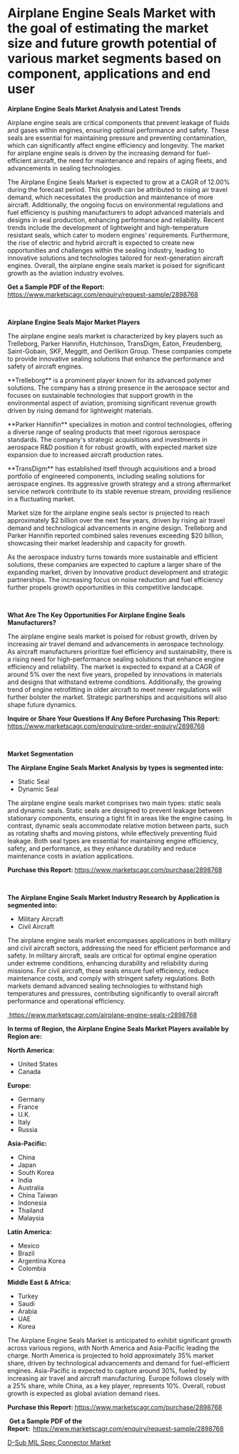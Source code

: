 <p><h1>Airplane Engine Seals Market with the goal of estimating the market size and future growth potential of various market segments based on component, applications and end user</h1></p><p><strong>Airplane Engine Seals Market Analysis and Latest Trends</strong></p>
<p><p>Airplane engine seals are critical components that prevent leakage of fluids and gases within engines, ensuring optimal performance and safety. These seals are essential for maintaining pressure and preventing contamination, which can significantly affect engine efficiency and longevity. The market for airplane engine seals is driven by the increasing demand for fuel-efficient aircraft, the need for maintenance and repairs of aging fleets, and advancements in sealing technologies.</p><p>The Airplane Engine Seals Market is expected to grow at a CAGR of 12.00% during the forecast period. This growth can be attributed to rising air travel demand, which necessitates the production and maintenance of more aircraft. Additionally, the ongoing focus on environmental regulations and fuel efficiency is pushing manufacturers to adopt advanced materials and designs in seal production, enhancing performance and reliability. Recent trends include the development of lightweight and high-temperature resistant seals, which cater to modern engines' requirements. Furthermore, the rise of electric and hybrid aircraft is expected to create new opportunities and challenges within the sealing industry, leading to innovative solutions and technologies tailored for next-generation aircraft engines. Overall, the airplane engine seals market is poised for significant growth as the aviation industry evolves.</p></p>
<p><strong>Get a Sample PDF of the Report:&nbsp;</strong> <a href="https://www.marketscagr.com/enquiry/request-sample/2898768?utm_campaign=3127&utm_medium=2&utm_source=Github&utm_content=ia&utm_term=15032025&utm_id=airplane-engine-seals">https://www.marketscagr.com/enquiry/request-sample/2898768</a></p>
<p>&nbsp;</p>
<p><strong>Airplane Engine Seals Major Market Players</strong></p>
<p><p>The airplane engine seals market is characterized by key players such as Trelleborg, Parker Hannifin, Hutchinson, TransDigm, Eaton, Freudenberg, Saint-Gobain, SKF, Meggitt, and Oerlikon Group. These companies compete to provide innovative sealing solutions that enhance the performance and safety of aircraft engines.</p><p>**Trelleborg** is a prominent player known for its advanced polymer solutions. The company has a strong presence in the aerospace sector and focuses on sustainable technologies that support growth in the environmental aspect of aviation, promising significant revenue growth driven by rising demand for lightweight materials.</p><p>**Parker Hannifin** specializes in motion and control technologies, offering a diverse range of sealing products that meet rigorous aerospace standards. The company's strategic acquisitions and investments in aerospace R&D position it for robust growth, with expected market size expansion due to increased aircraft production rates.</p><p>**TransDigm** has established itself through acquisitions and a broad portfolio of engineered components, including sealing solutions for aerospace engines. Its aggressive growth strategy and a strong aftermarket service network contribute to its stable revenue stream, providing resilience in a fluctuating market.</p><p>Market size for the airplane engine seals sector is projected to reach approximately $2 billion over the next few years, driven by rising air travel demand and technological advancements in engine design. Trelleborg and Parker Hannifin reported combined sales revenues exceeding $20 billion, showcasing their market leadership and capacity for growth.</p><p>As the aerospace industry turns towards more sustainable and efficient solutions, these companies are expected to capture a larger share of the expanding market, driven by innovative product development and strategic partnerships. The increasing focus on noise reduction and fuel efficiency further propels growth opportunities in this competitive landscape.</p></p>
<p>&nbsp;</p>
<p><strong>What Are The Key Opportunities For Airplane Engine Seals Manufacturers?</strong></p>
<p><p>The airplane engine seals market is poised for robust growth, driven by increasing air travel demand and advancements in aerospace technology. As aircraft manufacturers prioritize fuel efficiency and sustainability, there is a rising need for high-performance sealing solutions that enhance engine efficiency and reliability. The market is expected to expand at a CAGR of around 5% over the next five years, propelled by innovations in materials and designs that withstand extreme conditions. Additionally, the growing trend of engine retrofitting in older aircraft to meet newer regulations will further bolster the market. Strategic partnerships and acquisitions will also shape future dynamics.</p></p>
<p><strong>Inquire or Share Your Questions If Any Before Purchasing This Report:</strong> <a href="https://www.marketscagr.com/enquiry/pre-order-enquiry/2898768?utm_campaign=3127&utm_medium=2&utm_source=Github&utm_content=ia&utm_term=15032025&utm_id=airplane-engine-seals">https://www.marketscagr.com/enquiry/pre-order-enquiry/2898768</a></p>
<p>&nbsp;</p>
<p><strong>Market Segmentation</strong></p>
<p><strong>The Airplane Engine Seals Market Analysis by types is segmented into:</strong></p>
<p><ul><li>Static Seal</li><li>Dynamic Seal</li></ul></p>
<p><p>The airplane engine seals market comprises two main types: static seals and dynamic seals. Static seals are designed to prevent leakage between stationary components, ensuring a tight fit in areas like the engine casing. In contrast, dynamic seals accommodate relative motion between parts, such as rotating shafts and moving pistons, while effectively preventing fluid leakage. Both seal types are essential for maintaining engine efficiency, safety, and performance, as they enhance durability and reduce maintenance costs in aviation applications.</p></p>
<p><strong>Purchase this Report:&nbsp;</strong><a href="https://www.marketscagr.com/purchase/2898768?utm_campaign=3127&utm_medium=2&utm_source=Github&utm_content=ia&utm_term=15032025&utm_id=airplane-engine-seals">https://www.marketscagr.com/purchase/2898768</a></p>
<p>&nbsp;</p>
<p><strong>The Airplane Engine Seals Market Industry Research by Application is segmented into:</strong></p>
<p><ul><li>Military Aircraft</li><li>Civil Aircraft</li></ul></p>
<p><p>The airplane engine seals market encompasses applications in both military and civil aircraft sectors, addressing the need for efficient performance and safety. In military aircraft, seals are critical for optimal engine operation under extreme conditions, enhancing durability and reliability during missions. For civil aircraft, these seals ensure fuel efficiency, reduce maintenance costs, and comply with stringent safety regulations. Both markets demand advanced sealing technologies to withstand high temperatures and pressures, contributing significantly to overall aircraft performance and operational efficiency.</p></p>
<p><a href="https://www.marketscagr.com/airplane-engine-seals-r2898768?utm_campaign=3127&utm_medium=2&utm_source=Github&utm_content=ia&utm_term=15032025&utm_id=airplane-engine-seals">&nbsp;https://www.marketscagr.com/airplane-engine-seals-r2898768</a></p>
<p><strong>In terms of Region, the Airplane Engine Seals Market Players available by Region are:</strong></p>
<p>
    <p> <strong> North America: </strong>
        <ul>
            <li>United States</li>
            <li>Canada</li>
        </ul>
        </p> 
    <p> <strong> Europe: </strong>
        <ul>
            <li>Germany</li>
            <li>France</li>
            <li>U.K.</li>
            <li>Italy</li>
            <li>Russia</li>
        </ul>
        </p> 
    <p> <strong> Asia-Pacific: </strong>
        <ul>
            <li>China</li>
            <li>Japan</li>
            <li>South Korea</li>
            <li>India</li>
            <li>Australia</li>
            <li>China Taiwan</li>
            <li>Indonesia</li>
            <li>Thailand</li>
            <li>Malaysia</li>
        </ul>
        </p> 
    <p> <strong> Latin America: </strong>
        <ul>
            <li>Mexico</li>
            <li>Brazil</li>
            <li>Argentina Korea</li>
            <li>Colombia</li>
        </ul>
        </p> 
    <p> <strong> Middle East & Africa: </strong>
        <ul>
            <li>Turkey</li>
            <li>Saudi</li>
            <li>Arabia</li>
            <li>UAE</li>
            <li>Korea</li>
        </ul>
    </p>
    </p>
<p><p>The Airplane Engine Seals Market is anticipated to exhibit significant growth across various regions, with North America and Asia-Pacific leading the charge. North America is projected to hold approximately 35% market share, driven by technological advancements and demand for fuel-efficient engines. Asia-Pacific is expected to capture around 30%, fueled by increasing air travel and aircraft manufacturing. Europe follows closely with a 25% share, while China, as a key player, represents 10%. Overall, robust growth is expected as global aviation demand rises.</p></p>
<p><strong>Purchase this Report: </strong><a href="https://www.marketscagr.com/purchase/2898768?utm_campaign=3127&utm_medium=2&utm_source=Github&utm_content=ia&utm_term=15032025&utm_id=airplane-engine-seals">https://www.marketscagr.com/purchase/2898768</a></p>
<p>&nbsp;<strong>Get a Sample PDF of the Report:&nbsp;&nbsp;</strong><a href="https://www.marketscagr.com/enquiry/request-sample/2898768?utm_campaign=3127&utm_medium=2&utm_source=Github&utm_content=ia&utm_term=15032025&utm_id=airplane-engine-seals">https://www.marketscagr.com/enquiry/request-sample/2898768</a></p>
<p><strong></strong></p>
<p><p><a href="https://github.com/saklpelzami95/Market-Research-Report-List-1/blob/main/d-sub-mil-spec-connector-market.md?utm_campaign=3127&utm_medium=2&utm_source=Github&utm_content=ia&utm_term=15032025&utm_id=airplane-engine-seals">D-Sub MIL Spec Connector Market</a></p></p>